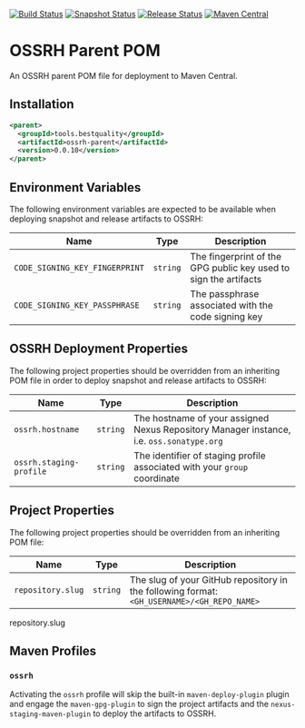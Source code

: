 [![Build Status](https://github.com/Best-Quality-Engineering/ossrh-parent/actions/workflows/branch-build.yml/badge.svg)](https://github.com/Best-Quality-Engineering/ossrh-parent/actions/workflows/branch-build.yml)
[![Snapshot Status](https://github.com/Best-Quality-Engineering/ossrh-parent/actions/workflows/ossrh-snapshot.yml/badge.svg)](https://github.com/Best-Quality-Engineering/ossrh-parent/actions/workflows/ossrh-snapshot.yml)
[![Release Status](https://github.com/Best-Quality-Engineering/ossrh-parent/actions/workflows/ossrh-release.yml/badge.svg)](https://github.com/Best-Quality-Engineering/ossrh-parent/actions/workflows/ossrh-release.yml)
[![Maven Central](https://img.shields.io/maven-central/v/tools.bestquality/ossrh-parent.svg?color=green&label=maven%20central)](https://search.maven.org/search?q=g:tools.bestquality%20AND%20a:ossrh-parent)

# OSSRH Parent POM
An OSSRH parent POM file for deployment to Maven Central.

## Installation
```xml
<parent>
  <groupId>tools.bestquality</groupId>
  <artifactId>ossrh-parent</artifactId>
  <version>0.0.10</version>
</parent>
```
## Environment Variables
The following environment variables are expected to be available when deploying snapshot and release artifacts to
OSSRH:

| Name                           | Type     | Description                                                      |
|--------------------------------|----------|------------------------------------------------------------------|
| `CODE_SIGNING_KEY_FINGERPRINT` | `string` | The fingerprint of the GPG public key used to sign the artifacts |
| `CODE_SIGNING_KEY_PASSPHRASE`  | `string` | The passphrase associated with the code signing key              |

## OSSRH Deployment Properties
The following project properties should be overridden from an inheriting POM file in order to deploy snapshot and 
release artifacts to OSSRH:

| Name                    | Type     | Description                                                                              |
|-------------------------|----------|------------------------------------------------------------------------------------------|
| `ossrh.hostname`        | `string` | The hostname of your assigned Nexus Repository Manager instance, i.e. `oss.sonatype.org` |
| `ossrh.staging-profile` | `string` | The identifier of staging profile associated with your `group` coordinate                |

## Project Properties
The following project properties should be overridden from an inheriting POM file:

| Name              | Type     | Description                                                                                |
|-------------------|----------|--------------------------------------------------------------------------------------------|
| `repository.slug` | `string` | The slug of your GitHub repository in the following format: `<GH_USERNAME>/<GH_REPO_NAME>` |

repository.slug

## Maven Profiles

### `ossrh`
Activating the `ossrh` profile will skip the built-in `maven-deploy-plugin` plugin and engage the `maven-gpg-plugin` to
sign the project artifacts and the `nexus-staging-maven-plugin` to deploy the artifacts to OSSRH.